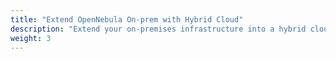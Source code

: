 ```yaml
---
title: "Extend OpenNebula On-prem with Hybrid Cloud"
description: "Extend your on-premises infrastructure into a hybrid cloud environment, combining local resources with public or sovereign cloud providers to enable dynamic scaling, improved availability, and cost-optimized resource usage while maintaining full control, consistent operations, and data sovereignty"
weight: 3
---
```


